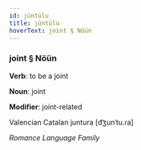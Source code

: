 ```yaml
---
id: ȷüntülu
title: ȷüntülu
hoverText: joint § Nöün
---
```


### joint § Nöün

**Verb**: to be a joint

**Noun**: joint

**Modifier**: joint-related

Valencian Catalan juntura [d͡ʒunˈtu.ɾa]

*Romance Language Family*